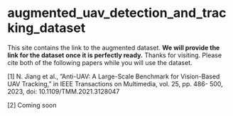 # augmented_uav_detection_and_tracking_dataset
This site contains the link to the augmented dataset. **We will provide the link for the dataset once it is perfectly ready.** Thanks for visiting.
Please cite both of the following papers while you will use the dataset. 

[1] N. Jiang et al., ”Anti-UAV: A Large-Scale Benchmark for Vision-Based
UAV Tracking,” in IEEE Transactions on Multimedia, vol. 25, pp. 486-
500, 2023, doi: 10.1109/TMM.2021.3128047

[2] Coming soon
